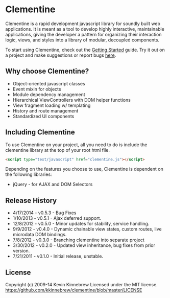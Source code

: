 # Clementine

Clementine is a rapid development javascript library for soundly built web applications. It is meant as a tool to develop highly interactive, maintainable applications, giving the developer a pattern for organizing their interaction logic, views, and styles into a library of modular, decoupled components.

To start using Clementine, check out the [Getting Started] guide. Try it out on a project and make suggestions or report bugs [here].

## Why choose Clementine?

- Object-oriented javascript classes
- Event mixin for objects
- Module dependency management
- Hierarchical ViewControllers with DOM helper functions
- View fragment loading w/ templating
- History and route management
- Standardized UI components

## Including Clementine

To use Clementine on your project, all you need to do is include the clementine library at the top of your root html file.

```html
<script type="text/javascript" href="clementine.js"></script>
```

Depending on the features you choose to use, Clementine is dependent on the following libraries:

* jQuery - for AJAX and DOM Selectors

## Release History

* 4/17/2014 - v0.5.3 - Bug Fixes
* 1/10/2013 - v0.5.1 - Ajax deferred support.
* 12/8/2012 - v0.5.0 - Minor updates for stability, service handling.
* 9/9/2012 - v0.4.0 - Dynamic chainable view states, custom routes, live microdata DOM bindings.
* 7/8/2012 - v0.3.0 - Branching clementine into separate project
* 3/30/2012 - v0.2.0 - Updated view inheritance, bug fixes from prior version.
* 7/21/2011 - v0.1.0 - Initial release, unstable.

## License

Copyright (c) 2009-14 Kevin Kinnebrew
Licensed under the MIT license.
<https://github.com/kkinnebrew/clementine/blob/master/LICENSE>

[here]: https://github.com/kkinnebrew/clementine/issues?labels=&sort=created&state=open
[Getting Started]: https://github.com/kkinnebrew/clementine/wiki/Home
